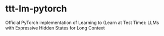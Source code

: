 # ttt-lm-pytorch
Official PyTorch implementation of Learning to (Learn at Test Time): LLMs with Expressive Hidden States for Long Context
